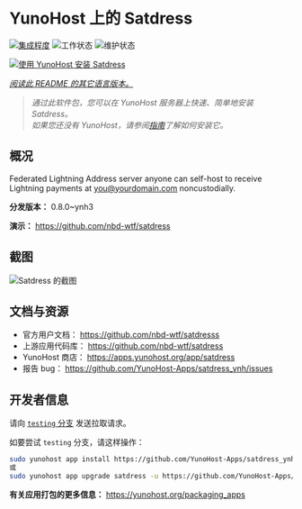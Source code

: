 <!--
注意：此 README 由 <https://github.com/YunoHost/apps/tree/master/tools/readme_generator> 自动生成
请勿手动编辑。
-->

# YunoHost 上的 Satdress

[![集成程度](https://apps.yunohost.org/badge/integration/satdress)](https://ci-apps.yunohost.org/ci/apps/satdress/)
![工作状态](https://apps.yunohost.org/badge/state/satdress)
![维护状态](https://apps.yunohost.org/badge/maintained/satdress)

[![使用 YunoHost 安装 Satdress](https://install-app.yunohost.org/install-with-yunohost.svg)](https://install-app.yunohost.org/?app=satdress)

*[阅读此 README 的其它语言版本。](./ALL_README.md)*

> *通过此软件包，您可以在 YunoHost 服务器上快速、简单地安装 Satdress。*  
> *如果您还没有 YunoHost，请参阅[指南](https://yunohost.org/install)了解如何安装它。*

## 概况

Federated Lightning Address server anyone can self-host to receive Lightning payments at you@yourdomain.com noncustodially.


**分发版本：** 0.8.0~ynh3

**演示：** <https://github.com/nbd-wtf/satdress>

## 截图

![Satdress 的截图](./doc/screenshots/example.jpg)

## 文档与资源

- 官方用户文档： <https://github.com/nbd-wtf/satdresss>
- 上游应用代码库： <https://github.com/nbd-wtf/satdress>
- YunoHost 商店： <https://apps.yunohost.org/app/satdress>
- 报告 bug： <https://github.com/YunoHost-Apps/satdress_ynh/issues>

## 开发者信息

请向 [`testing` 分支](https://github.com/YunoHost-Apps/satdress_ynh/tree/testing) 发送拉取请求。

如要尝试 `testing` 分支，请这样操作：

```bash
sudo yunohost app install https://github.com/YunoHost-Apps/satdress_ynh/tree/testing --debug
或
sudo yunohost app upgrade satdress -u https://github.com/YunoHost-Apps/satdress_ynh/tree/testing --debug
```

**有关应用打包的更多信息：** <https://yunohost.org/packaging_apps>
